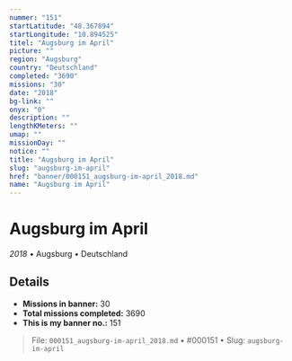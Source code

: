 ```yaml
---
nummer: "151"
startLatitude: "48.367894"
startLongitude: "10.894525"
titel: "Augsburg im April"
picture: ""
region: "Augsburg"
country: "Deutschland"
completed: "3690"
missions: "30"
date: "2018"
bg-link: ""
onyx: "0"
description: ""
lengthKMeters: ""
umap: ""
missionDay: ""
notice: ""
title: "Augsburg im April"
slug: "augsburg-im-april"
href: "banner/000151_augsburg-im-april_2018.md"
name: "Augsburg im April"
---
```

# Augsburg im April

*2018* • Augsburg • Deutschland





## Details

- **Missions in banner:** 30
- **Total missions completed:** 3690
- **This is my banner no.:** 151






> File: `000151_augsburg-im-april_2018.md` • #000151 • Slug: `augsburg-im-april`
